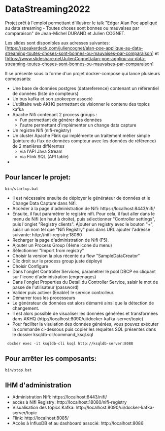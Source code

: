 # DataStreaming2022

Projet prêt à l'emploi permettant d'illustrer le talk "Edgar Alan Poe appliqué au data streaming - Toutes choses sont bonnes ou mauvaises par comparaison" de Jean-Michel DURAND et Julien COGNET.

Les slides sont disponibles aux adresses suivantes: [https://speakerdeck.com/juliencognet/alan-poe-applique-au-data-streaming-toutes-choses-sont-bonnes-ou-mauvaises-par-comparaison] et [https://www.slideshare.net/JulienCognet/alan-poe-appliqu-au-data-streaming-toutes-choses-sont-bonnes-ou-mauvaises-par-comparaison]

Il se présente sous la forme d'un projet docker-compose qui lance plusieurs comopsants:
- Une base de données postgres (datareference) contenant un référentiel de données (liste de compteurs)
- Un bus kafka et son zookeeper associé
- L'utilitaire web AKHQ permettant de visionner le contenu des topics kafka
- Apache Nifi contenant 2 process groups :
  - l'un permettant de générer des données
  - l'autre permettant d'implémenter un change data capture
- Un registre Nifi (nifi-registry)
- Un cluster Apache Flink qui implémente un traitement métier simple (jointure du flux de données compteur avec les données de référence) de 2 manières différentes
  - via l'API Java Stream
  - via Flink SQL (API table) 
- 


Pour lancer le projet:
----

```
bin/startup.bat
```

- Il est nécessaire ensuite de déployer le générateur de données et le Change Data Capture dans Nifi.
- Accéder à la page d'administration de Nifi: https://localhost:8443/nifi/
- Ensuite, il faut paramétrer le registre nifi. Pour cela, il faut aller dans le menu de Nifi (en haut à droite), puis sélectionner "Controller settings", puis l'onglet "Registry clients". Ajouter un registry avec le bouton "+", saisir un nom tel que "Nifi Registry" puis dans URL ajouter l'adresse suivante: http://nifi-registry:18080 
- Recharger la page d'administration de Nifi (F5).
- Ajouter un Process Group (4ème icone du menu)
- Sélectionner "Import from registry"
- Choisir la version la plus récente du flow "SampleDataCreator"
- Clic droit sur le process group juste déployé
- Choisir Configure
- Dans l'onglet Controller Services, paramétrer le pool DBCP en cliquant sur l'icone d'administration (engrenages)
- Dans l'onglet Properties du Detail du Controller Service, saisir le mot de passe de l'utilisateur (password)
- Valider puis activer (Enable) le service controlleur.
- Démarrer tous les processeurs 
- Le générateur de données est alors démarré ainsi que la détection de changement.
- Il est alors possible de visualiser les données générées et transformées dans AKHQ (http://localhost:8090/ui/docker-kafka-server/topic)
- Pour faciliter la visulation des données générées, vous pouvez exécuter la commande ci-dessous puis copier les requêtes SQL présentes dans le dossier ksqldb-cli/command_ksql.sql

```
 docker exec -it ksqldb-cli ksql http://ksqldb-server:8088
```

Pour arrêter les composants:
----
```
bin/stop.bat
```

IHM d'administration
----
- Administration Nifi: https://localhost:8443/nifi/
- accès à Nifi Registry: http://localhost:18080/nifi-registry
- Visualisation des topics Kafka: http://localhost:8090/ui/docker-kafka-server/topic 
- Flink: http://localhost:8085/
- Accès à InfluxDB et au dashboard associé: http://localhost:8086


